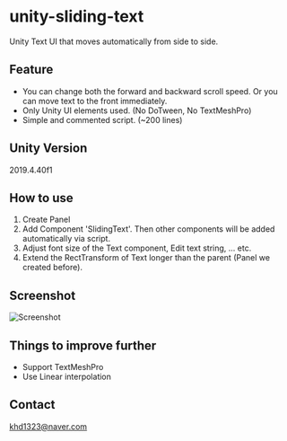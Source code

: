 # unity-sliding-text
 Unity Text UI that moves automatically from side to side.

## Feature
- You can change both the forward and backward scroll speed. Or you can move text to the front immediately.
- Only Unity UI elements used. (No DoTween, No TextMeshPro)
- Simple and commented script. (~200 lines)

## Unity Version
2019.4.40f1

## How to use
1. Create Panel
2. Add Component 'SlidingText'. Then other components will be added automatically via script.
3. Adjust font size of the Text component, Edit text string, ... etc.
4. Extend the RectTransform of Text longer than the parent (Panel we created before).

## Screenshot
![Screenshot](https://github.com/virtus2/unity-sliding-text/blob/main/Screenshot/sliding-text.gif)

## Things to improve further
- Support TextMeshPro
- Use Linear interpolation

## Contact
khd1323@naver.com
